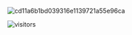 ![cd11a6b1bd039316e1139721a55e96ca](https://user-images.githubusercontent.com/47189601/112480521-166e7e80-8db1-11eb-9fac-373f50f02849.gif)

![visitors](https://visitor-badge.glitch.me/badge?page_id=yuenwinwin.yuenwinyun)
